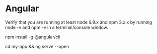 # Angular
Verify that you are running at least node 6.9.x and npm 3.x.x by running node -v and npm -v in a terminal/console window.

npm install -g @angular/cli

cd my-app && ng serve --open
